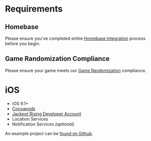 # Requirements

## Homebase

Please ensure you've completed entire [Homebase Integration](homebase/integration) process before you begin.

## Game Randomization Compliance

Please ensure your game meets our [Game Randomization](unity/guides?id=game-andomization) compliance.

# iOS

* iOS 9.1+
* [Cocoapods](https://cocoapods.org/ 'target:_blank')
* [Jackpot Rising Developer Account](https://developer.jackpotrising.com/#/)
* Location Services
* Notification Services *(optional)*

An example project can be [found on Github](https://github.com/JackpotRising/swift-example).
